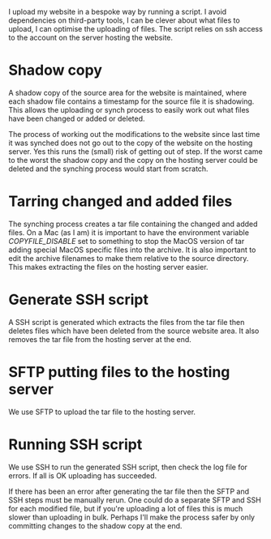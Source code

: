 I upload my website in a bespoke way by running a script.
I avoid dependencies on third-party tools, I can be clever
about what files to upload, I can optimise the uploading
of files. The script relies on ssh access to the account
on the server hosting the website.

# Shadow copy
A shadow copy of the source area for the website is maintained,
where each shadow file contains a timestamp for the source file
it is shadowing. This allows the uploading or synch process
to easily work out what files have
been changed or added or deleted.

The process of working out the modifications to the website since
last time it was synched does not go out to the copy of the
website on the hosting server. Yes this runs the (small) risk of
getting out of step. If the worst came to the worst the shadow copy
and the copy on the hosting server could be deleted and the
synching process would start from scratch.

# Tarring changed and added files
The synching process creates a tar file containing the changed and
added files. On a Mac (as I am) it is important to have the
environment variable *COPYFILE_DISABLE* set to something to
stop the MacOS version of tar adding special MacOS specific
files into the archive. It is also important to edit the
archive filenames to make them relative to the source directory.
This makes extracting the files on the hosting server easier.

# Generate SSH script
A SSH script is generated which extracts the files from the tar
file then deletes files which have been deleted from the source
website area. It also removes the tar file from the hosting server
at the end.

# SFTP putting files to the hosting server
We use SFTP to upload the tar file to the hosting server.

# Running SSH script
We use SSH to run the generated SSH script, then check the
log file for errors. If all is OK uploading has succeeded.

If there has been an error after generating the tar file
then the SFTP and SSH steps must be manually rerun. One could
do a separate SFTP and SSH for each modified file, but if
you're uploading a lot of files this is much slower than
uploading in bulk. Perhaps I'll make the process safer by
only committing changes to the shadow copy at the end.
